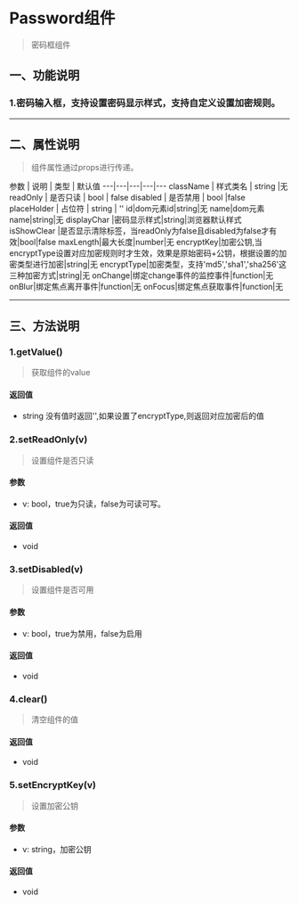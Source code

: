 # Password组件
> 密码框组件
## 一、功能说明
### 1.密码输入框，支持设置密码显示样式，支持自定义设置加密规则。

---

## 二、属性说明
> 组件属性通过props进行传递。

参数 | 说明 | 类型 | 默认值
---|---|---|---|---
className | 样式类名 | string |无
readOnly | 是否只读 | bool | false
disabled | 是否禁用 | bool |false
placeHolder | 占位符 | string | ''
id|dom元素id|string|无
name|dom元素name|string|无
displayChar |密码显示样式|string|浏览器默认样式
isShowClear |是否显示清除标签，当readOnly为false且disabled为false才有效|bool|false 
maxLength|最大长度|number|无
encryptKey|加密公钥,当encryptType设置对应加密规则时才生效，效果是原始密码+公钥，根据设置的加密类型进行加密|string|无
encryptType|加密类型，支持'md5','sha1','sha256'这三种加密方式|string|无
onChange|绑定change事件的监控事件|function|无
onBlur|绑定焦点离开事件|function|无
onFocus|绑定焦点获取事件|function|无


---

## 三、方法说明

### 1.getValue()
> 获取组件的value

#### 返回值
- string 没有值时返回'',如果设置了encryptType,则返回对应加密后的值

### 2.setReadOnly(v)
> 设置组件是否只读

#### 参数
- v: bool，true为只读，false为可读可写。

#### 返回值
- void

### 3.setDisabled(v)
> 设置组件是否可用

#### 参数
- v: bool，true为禁用，false为启用

#### 返回值
- void

### 4.clear()
> 清空组件的值

#### 返回值
- void

### 5.setEncryptKey(v)
> 设置加密公钥

#### 参数
- v: string，加密公钥

#### 返回值
- void